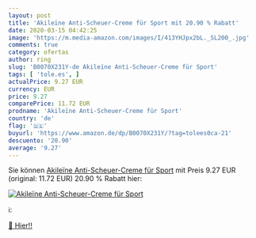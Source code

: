 ```yaml
---
layout: post
title: 'Akileïne Anti-Scheuer-Creme für Sport mit 20.90 % Rabatt'
date: 2020-03-15 04:42:25
image: 'https://m.media-amazon.com/images/I/413YHJpx2bL._SL200_.jpg'
comments: true
category: ofertas
author: ring
slug: 'B0070X231Y-de Akileïne Anti-Scheuer-Creme für Sport'
tags: [ 'tole.es', ]
actualPrice: 9.27 EUR
currency: EUR
price: 9.27
comparePrice: 11.72 EUR
prodname: 'Akileïne Anti-Scheuer-Creme für Sport'
country: 'de'
flag: '🇩🇪'
buyurl: 'https://www.amazon.de/dp/B0070X231Y/?tag=tolees0ca-21'
descuento: '20.90'
average: '9.27'
---
```


Sie können [Akileïne Anti-Scheuer-Creme für Sport](https://www.amazon.de/dp/B0070X231Y/?tag=tolees0ca-21) mit Preis 9.27 EUR (original: 11.72 EUR) 20.90 % Rabatt hier:

[![Akileïne Anti-Scheuer-Creme für Sport](https://m.media-amazon.com/images/I/413YHJpx2bL._SL200_.jpg)](https://www.amazon.de/dp/B0070X231Y/?tag=tolees0ca-21)

ℹ️:


[🛒 Hier!!](https://www.amazon.de/dp/B0070X231Y/?tag=tolees0ca-21)
